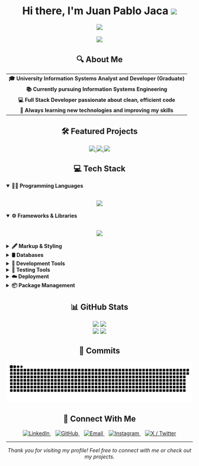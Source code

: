 <h1 align="center">Hi there, I'm <b>Juan Pablo Jaca</b> <img src="https://media.giphy.com/media/hvRJCLFzcasrR4ia7z/giphy.gif" width="28"/></h1>

<p align="center">
  <img src="https://readme-typing-svg.herokuapp.com?font=Fira+Code&weight=600&size=20&duration=3000&pause=500&center=true&vCenter=true&width=800&lines=🎓+University+Information+Systems+Analyst+and+Developer+(Graduate);Information+Systems+Engineering+Student;Full+Stack+Developer;Always+learning+new+technologies" />
</p>

<div align="center">
  <img src="https://github.com/Adam-pw/Adam-pw/blob/main/animation_500_kxa883sd.gif" width="300"/>
</div>

<h2 align="center">🔍 About Me</h2>

<table align="center">
  <tr>
    <td align="center">
      <b>🎓 University Information Systems Analyst and Developer (Graduate)</b>
    </td>
  </tr>
  <tr>
    <td align="center">
      <b>📚 Currently pursuing Information Systems Engineering</b>
    </td>
  </tr>
  <tr>
    <td align="center">
      <b>💻 Full Stack Developer passionate about clean, efficient code</b>
    </td>
  </tr>
  <tr>
    <td align="center">
      <b>🌱 Always learning new technologies and improving my skills</b>
    </td>
  </tr>
</table>

<h2 align="center">🛠️ Featured Projects</h2>

<p align="center">
  <a href="https://github.com/DSW-3k02-GGJM/TP-3k02-Berli-Gilardoni-Godoy-Jaca-Marquez-App">
    <img src="https://github-readme-stats.vercel.app/api/pin/?username=DSW-3k02-GGJM&repo=TP-3k02-Berli-Gilardoni-Godoy-Jaca-Marquez-App&theme=react"/>
  </a>
  <a href="https://github.com/juampi74/AcademiaABM">
    <img src="https://github-readme-stats.vercel.app/api/pin/?username=juampi74&repo=AcademiaABM&theme=react"/>
  </a>
  <a href="https://github.com/gdcaciorgna/hotelmanagement">
    <img src="https://github-readme-stats.vercel.app/api/pin/?username=gdcaciorgna&repo=hotelmanagement&theme=react"/>
  </a>
</p>

<h2 align="center">💻 Tech Stack</h2>

<details open>
  <summary><b>🧑‍💻 Programming Languages</b></summary>
  <br>
  <p align="center">
    <img src="https://skillicons.dev/icons?i=js,ts,py,java,c,cs,php,matlab&perline=8"/>
  </p>
</details>

<details open>
  <summary><b>⚙️ Frameworks & Libraries</b></summary>
  <br>
  <p align="center">
    <img src="https://skillicons.dev/icons?i=react,angular,nodejs,express,dotnet,laravel,bootstrap,tailwind,mui&perline=9"/>
  </p>
</details>

<details>
  <summary><b>🖋️ Markup & Styling</b></summary>
  <br>
  <p align="center">
    <img src="https://skillicons.dev/icons?i=html,css,sass&perline=8"/>
  </p>
</details>

<details>
  <summary><b>🛢️ Databases</b></summary>
  <br>
  <p align="center">
    <img src="https://skillicons.dev/icons?i=mysql&perline=8"/>
    <img src="https://cdn.jsdelivr.net/gh/devicons/devicon/icons/microsoftsqlserver/microsoftsqlserver-plain.svg" height="48px"/>
  </p>
</details>

<details>
  <summary><b>🧰 Development Tools</b></summary>
  <br>
  <p align="center">
    <img src="https://skillicons.dev/icons?i=git,github,vscode&perline=3"/>
    <img src="https://images-eds-ssl.xboxlive.com/image?url=4rt9.lXDC4H_93laV1_eHHFT949fUipzkiFOBH3fAiZZUCdYojwUyX2aTonS1aIwMrx6NUIsHfUHSLzjGJFxxr4dH.og8l0VK7ZT_RROCKfE9DsKvMyNlXcrGNhjyVdZVDnlLtjhiH3XudrX9fWg5nNgvv79ZqX1qx9y7dQ0d_Y-&format=source" height="48px"/>
    <img src="https://skillicons.dev/icons?i=pycharm,eclipse,sublime,vite,maven,postman&perline=6"/>
  </p>
</details>

<details>
  <summary><b>🧪 Testing Tools</b></summary>
  <br>
  <p align="center">
    <img src="https://skillicons.dev/icons?i=cypress,jest&perline=4"/>
    <img src="https://cdn.jsdelivr.net/gh/devicons/devicon/icons/karma/karma-original.svg" height="48px"/>
  </p>
</details>

<details>
  <summary><b>☁️ Deployment</b></summary>
  <br>
  <p align="center">
    <img src="https://skillicons.dev/icons?i=netlify&perline=3"/>
    <img src="https://cdn.jsdelivr.net/gh/devicons/devicon/icons/railway/railway-original.svg" height="48px"/>
  </p>
</details>

<details>
  <summary><b>📦 Package Management</b></summary>
  <br>
  <p align="center">
    <img src="https://skillicons.dev/icons?i=npm,pnpm&perline=4"/>
  </p>
</details>

<h2 align="center">📊 GitHub Stats</h2>

<div align="center">
  <img src="https://github-readme-stats.vercel.app/api?username=juampi74&theme=react&hide_border=false&include_all_commits=true&count_private=true" height="170em"/>
  <img src="https://github-readme-stats.vercel.app/api/top-langs?username=juampi74&show_icons=true&theme=react&locale=en&layout=compact&hide_border=false" height="170em"/>
</div>

<div align="center">
  <img src="https://github-readme-streak-stats.herokuapp.com/?user=juampi74&theme=react&hide_border=false" height="170em"/>
  <img src="https://github-profile-summary-cards.vercel.app/api/cards/profile-details?username=juampi74&theme=react" height="170em"/>
</div>

<h2 align="center">📝 Commits</h2>

<p align="center">
  <img src="https://github.com/juampi74/juampi74/blob/output/github-snake-dark.svg"/>
</p>

<h2 align="center">🔗 Connect With Me</h2>

<p align="center">
  <a href="https://www.linkedin.com/in/juan-pablo-jaca-5775a0337" target="_blank">
    <img src="https://skillicons.dev/icons?i=linkedin" alt="LinkedIn" title="LinkedIn"/>
  </a>&nbsp;&nbsp;
  <a href="https://github.com/juampi74" target="_blank">
    <img src="https://skillicons.dev/icons?i=github" alt="GitHub" title="GitHub"/>
  </a>&nbsp;&nbsp;
  <a href="mailto:juampijaca@gmail.com" target="_blank">
    <img src="https://skillicons.dev/icons?i=gmail" alt="Email" title="Email"/>
  </a>&nbsp;&nbsp;
  <a href="https://instagram.com/juampi_74" target="_blank">
    <img src="https://skillicons.dev/icons?i=instagram" alt="Instagram" title="Instagram"/>
  </a>&nbsp;&nbsp;
  <a href="https://x.com/JuampiJaca" target="_blank">
    <img src="https://skillicons.dev/icons?i=twitter" alt="X / Twitter" title="X / Twitter"/>
  </a>
</p>

<hr>

<p align="center">
  <i>Thank you for visiting my profile! Feel free to connect with me or check out my projects.</i>
</p>
